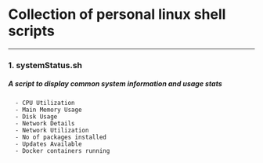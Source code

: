 # Collection of personal linux shell scripts
---------------------

### 1. systemStatus.sh
##### A script to display common system information and usage stats
      - CPU Utilization
      - Main Memory Usage
      - Disk Usage
      - Network Details
      - Network Utilization
      - No of packages installed
      - Updates Available
      - Docker containers running
